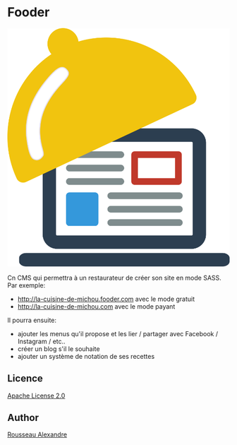 Fooder
======


![Fooder Logo](https://github.com/madeindjs/fooder/blob/master/public/assets/fooder.png)

Cn CMS qui permettra à un restaurateur de créer son site en mode SASS. Par exemple: 

* http://la-cuisine-de-michou.fooder.com avec le mode gratuit
* http://la-cuisine-de-michou.com avec le mode payant

Il pourra ensuite:

* ajouter les menus qu'il propose et les lier / partager avec Facebook / Instagram / etc..
* créer un blog s'il le souhaite
* ajouter un système de notation de ses recettes

Licence
-------

[Apache License 2.0](https://choosealicense.com/licenses/apache-2.0/#)

Author
------

[Rousseau Alexandre](http:µ//rousseau-alexandre.fr)
